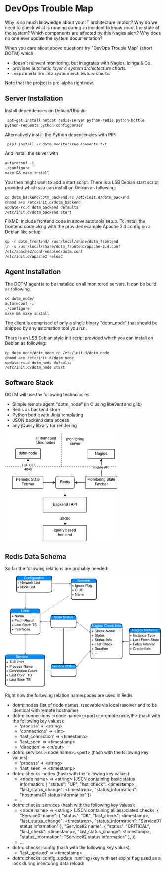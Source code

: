 DevOps Trouble Map
==================

Why is so much knowledge about your IT architecture implicit? Why do we need to check what is running during an incident to know about the state of the system? Which components are affected by this Nagios alert? Why does no one ever update the system documentation?

When you care about above questions try "DevOps Trouble Map" (short DOTM) which

- doesn't reinvent monitoring, but integrates with Nagios, Icinga & Co.
- provides automatic *layer 4 system archictecture charts*.
- maps alerts live into system architecture charts.

Note that the project is pre-alpha right now.

Server Installation
--------------------

Install dependencies on Debian/Ubuntu:

     apt-get install netcat redis-server python-redis python-bottle python-requests python-configparser

Alternatively install the Python dependencies with PIP:

     pip3 install -r dotm_monitor/requirements.txt
   
And install the server with

    autoreconf -i
    ./configure
    make && make install

You then might want to add a start script. There is a LSB Debian start script provided 
which you can install on Debian as following:

    cp dotm_backend/dotm_backend.rc /etc/init.d/dotm_backend
    chmod a+x /etc/init.d/dotm_backend
    update-rc.d dotm_backend defaults
    /etc/init.d/dotm_backend start

FIXME: Include frontend code in above autotools setup.
To install the frontend code along with the provided example Apache 2.4 config on a Debian like setup:

    cp -r dotm_frontend/ /usr/local/share/dotm_frontend
    ln -s /usr/local/share/dotm_frontend/apache-2.4.conf /etc/apache2/conf-enabled/dotm.conf
    /etc/init.d/apache2 reload


Agent Installation
------------------

The DOTM agent is to be installed on all monitored servers. It can be build as following

    cd dotm_node/
    autoreconf -i
    ./configure
    make && make install

The client is comprised of only a single binary "dotm_node" that should be shipped by any automation tool you run.

There is an LSB Debian style init script provided which you can install on Debian as following:

    cp dotm_node/dotm_node.rc /etc/init.d/dotm_node
    chmod a+x /etc/init.d/dotm_node
    update-rc.d dotm_node defaults
    /etc/init.d/dotm_node start


Software Stack
--------------

DOTM will use the following technologies

- Simple remote agent "dotm_node" (in C using libevent and glib)
- Redis as backend store
- Python bottle with Jinja templating
- JSON backend data access
- any jQuery library for rendering



![architecture overview](doc/dotm-architecture.png?raw=true)

Redis Data Schema
-----------------

So far the following relations are probably needed:

![entity overview](doc/dotm-er.png?raw=true)

Right now the following relation namespaces are used in Redis

- dotm::nodes (list of node names, resovable via local resolver and to be identical with remote hostname)
- dotm::connections::&lt;node name>::&lt;port>::&lt;remote node/IP> (hash with the following key values):
  * 'process' => &lt;string>
  * 'connections' => &lt;int>
  * 'last_connection' => &lt;timestamp>
  * 'last_seen' => &lt;timestamp>
  * 'direction' => &lt;in/out>
- dotm::services::&lt;node name>::&lt;port> (hash with the following key values):
  * 'process' => &lt;string>
  * 'last_seen' => &lt;timestamp>
- dotm::checks::nodes (hash with the following key values):
  * &lt;node name> => &lt;string> (JSON containing basic status information:
      {
          "status": "UP",
          "last_check": &lt;timestamp>,
          "last_status_change": &lt;timestamp>,
          "status_information": "hostname01 status information"
      })
  * ...
- dotm::checks::services (hash with the following key values):
  * &lt;node name> => &lt;string> (JSON containing all associated checks:
      {
          "Service01 name": {
              "status": "OK",
              "last_check": &lt;timestamp>,
              "last_status_change": &lt;timestamp>,
              "status_information": "Service01 status information"
          },
          "Service02 name": {
              "status": "CRITICAL",
              "last_check": &lt;timestamp>,
              "last_status_change": &lt;timestamp>,
              "status_information": "Service02 status information"
          },
      })
  * ...
- dotm::checks::config (hash with the following key values):
  * 'last_updated' => &lt;timestamp>
- dotm::checks::config::update_running (key with set expire flag used as a lock during monitoring data reload)


